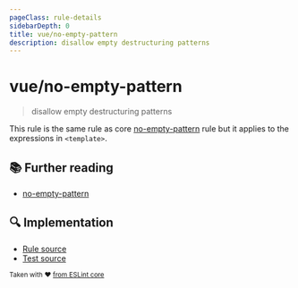```yaml
---
pageClass: rule-details
sidebarDepth: 0
title: vue/no-empty-pattern
description: disallow empty destructuring patterns
---
```

# vue/no-empty-pattern
> disallow empty destructuring patterns

This rule is the same rule as core [no-empty-pattern] rule but it applies to the expressions in `<template>`.

## :books: Further reading

- [no-empty-pattern]

[no-empty-pattern]: https://eslint.org/docs/rules/no-empty-pattern

## :mag: Implementation

- [Rule source](https://github.com/vuejs/eslint-plugin-vue/blob/master/lib/rules/no-empty-pattern.js)
- [Test source](https://github.com/vuejs/eslint-plugin-vue/blob/master/tests/lib/rules/no-empty-pattern.js)

<sup>Taken with ❤️ [from ESLint core](https://eslint.org/docs/rules/no-empty-pattern)</sup>
